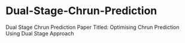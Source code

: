 # Dual-Stage-Chrun-Prediction
Dual Stage Chrun Prediction Paper Titled: Optimising Chrun Prediction Using Dual Stage Approach
